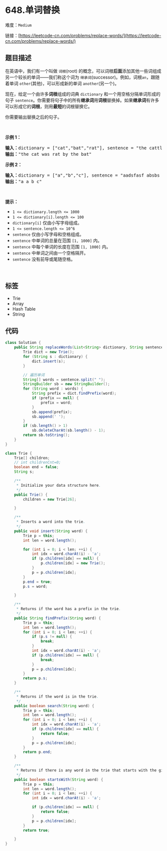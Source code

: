 # 648.单词替换

难度：`Medium`

 链接：[https://leetcode-cn.com/problems/replace-words/](https://leetcode-cn.com/problems/replace-words/)

## 题目描述

<p>在英语中，我们有一个叫做&nbsp;<code>词根</code>(root) 的概念，可以词根<strong>后面</strong>添加其他一些词组成另一个较长的单词——我们称这个词为&nbsp;<code>继承词</code>(successor)。例如，词根<code>an</code>，跟随着单词&nbsp;<code>other</code>(其他)，可以形成新的单词&nbsp;<code>another</code>(另一个)。</p>

<p>现在，给定一个由许多<strong>词根</strong>组成的词典 <code>dictionary</code> 和一个用空格分隔单词形成的句子 <code>sentence</code>。你需要将句子中的所有<strong>继承词</strong>用<strong>词根</strong>替换掉。如果<strong>继承词</strong>有许多可以形成它的<strong>词根</strong>，则用<strong>最短</strong>的词根替换它。</p>

<p>你需要输出替换之后的句子。</p>

<p>&nbsp;</p>

<p><strong>示例 1：</strong></p>

<pre>
<strong>输入：</strong>dictionary = ["cat","bat","rat"], sentence = "the cattle was rattled by the battery"
<strong>输出：</strong>"the cat was rat by the bat"
</pre>

<p><strong>示例 2：</strong></p>

<pre>
<strong>输入：</strong>dictionary = ["a","b","c"], sentence = "aadsfasf absbs bbab cadsfafs"
<strong>输出：</strong>"a a b c"
</pre>

<p>&nbsp;</p>

<p><strong>提示：</strong></p>

<ul>
	<li><code>1 &lt;= dictionary.length&nbsp;&lt;= 1000</code></li>
	<li><code>1 &lt;= dictionary[i].length &lt;= 100</code></li>
	<li><code>dictionary[i]</code>&nbsp;仅由小写字母组成。</li>
	<li><code>1 &lt;= sentence.length &lt;= 10^6</code></li>
	<li><code>sentence</code>&nbsp;仅由小写字母和空格组成。</li>
	<li><code>sentence</code> 中单词的总量在范围 <code>[1, 1000]</code> 内。</li>
	<li><code>sentence</code> 中每个单词的长度在范围 <code>[1, 1000]</code> 内。</li>
	<li><code>sentence</code> 中单词之间由一个空格隔开。</li>
	<li><code>sentence</code>&nbsp;没有前导或尾随空格。</li>
</ul>

<p>&nbsp;</p>

## 标签

 - Trie 
 - Array 
 - Hash Table 
 - String 

## 代码

```java
class Solution {
    public String replaceWords(List<String> dictionary, String sentence) {
        Trie dict = new Trie();
        for (String s : dictionary) {
            dict.insert(s);
        }

        // 遍历单词
        String[] words = sentence.split(" ");
        StringBuilder sb = new StringBuilder();
        for (String word : words) {
            String prefix = dict.findPrefix(word);
            if (prefix == null) {
                prefix = word;
            }
            sb.append(prefix);
            sb.append(' ');
        }
        if (sb.length() > 1)
            sb.deleteCharAt(sb.length() - 1);
        return sb.toString();
    }
}

class Trie {
    Trie[] children;
    // int childrenCnt=0;
    boolean end = false;
    String s;

    /**
     * Initialize your data structure here.
     */
    public Trie() {
        children = new Trie[26];

    }

    /**
     * Inserts a word into the trie.
     */
    public void insert(String word) {
        Trie p = this;
        int len = word.length();

        for (int i = 0; i < len; ++i) {
            int idx = word.charAt(i) - 'a';
            if (p.children[idx] == null) {
                p.children[idx] = new Trie();
            }
            p = p.children[idx];
        }
        p.end = true;
        p.s = word;

    }

    /**
     * Returns if the word has a prefix in the trie.
     */
    public String findPrefix(String word) {
        Trie p = this;
        int len = word.length();
        for (int i = 0; i < len; ++i) {
            if (p.s != null) {
                break;
            }
            int idx = word.charAt(i) - 'a';
            if (p.children[idx] == null) {
                break;
            }
            p = p.children[idx];
        }
        return p.s;
    }

    /**
     * Returns if the word is in the trie.
     */
    public boolean search(String word) {
        Trie p = this;
        int len = word.length();
        for (int i = 0; i < len; ++i) {
            int idx = word.charAt(i) - 'a';
            if (p.children[idx] == null) {
                return false;
            }
            p = p.children[idx];
        }
        return p.end;
    }

    /**
     * Returns if there is any word in the trie that starts with the given prefix.
     */
    public boolean startsWith(String word) {
        Trie p = this;
        int len = word.length();
        for (int i = 0; i < len; ++i) {
            int idx = word.charAt(i) - 'a';

            if (p.children[idx] == null) {
                return false;
            }
            p = p.children[idx];
        }
        return true;

    }
}

```